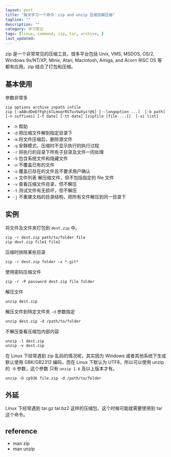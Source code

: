 ```yaml
---
layout: post
title: "每天学习一个命令：zip and unzip 压缩及解压缩"
tagline: ""
description: ""
category: 学习笔记
tags: [linux, command, zip, tar, archive, ]
last_updated:
---
```


zip 是一个非常常见的压缩工具，很多平台包括 Unix, VMS, MSDOS, OS/2, Windows 9x/NT/XP, Minix, Atari, Macintosh, Amiga, and Acorn RISC OS 等都有应用。zip 结合了打包和压缩。

## 基本使用
参数非常多

    zip options archive inpath infile
    zip [-aABcdDeEfFghjklLmoqrRSTuvVwXyz!@$] [--longoption ...]  [-b path] [-n suffixes] [-t date] [-tt date] [zipfile [file ...]]  [-xi list]


- `-h` 帮助
- `-d` 把压缩文件解到指定目录下
- `-m` 将文件压缩后，删除源文件
- `-q` 安静模式，压缩时不显示执行的执行过程
- `-r` 将执行的目录下所有子目录及文件一同处理
- `-S` 包含系统文件和隐藏文件
- `-n` 不覆盖已有的文件
- `-o` 覆盖已存在的文件且不要求用户确认
- `-x` 文件列表 解压缩文件，但不包括指定的 file 文件
- `-v` 查看压缩文件目录，但不解压
- `-t` 测试文件有无损坏，但不解压
- `-j` 不重建文档的目录结构，把所有文件解压到同一目录下

## 实例

将文件及文件夹打包到 `dest.zip` 中。

    zip -r dest.zip path/to/folder file
    zip dest.zip file1 file2

压缩时排除某些目录

    zip -r dest.zip folder -x *.git*

使用密码压缩文件

    zip -r -P password dest.zip file folder

解压文件

    unzip dest.zip

解压文件到特定文件夹 `-d` 参数指定

    unzip dest.zip -d /path/to/folder

不解压查看压缩包内部内容

    unzip -l dest.zip
    unzip -v dest.zip

在 Linux 下经常遇到 zip 乱码的情况呢，其实因为 Windows 或者其他系统下生成默认使用 GBK/GB2312 编码，而在 Linux 下默认为 UTF8，所以可以使用 unzip 的 `-O` 参数，这个参数 只有 `unzip 1.6` 及以上版本才有。

    unzip -O cp936 file.zip -d /path/to/folder

## 外延
Linux 下经常遇到 tar.gz tar.bz2 这样的压缩包，这个时候可能就需要使用到 tar 这个命令。

## reference

- man zip
- man unzip
